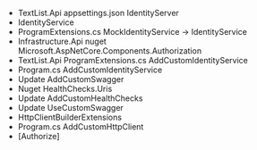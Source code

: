* TextList.Api appsettings.json IdentityServer
* IdentityService
* ProgramExtensions.cs MockIdentityService -> IdentityService
* Infrastructure.Api nuget Microsoft.AspNetCore.Components.Authorization
* TextList.Api ProgramExtensions.cs AddCustomIdentityService
* Program.cs AddCustomIdentityService
* Update AddCustomSwagger
* Nuget HealthChecks.Uris
* Update AddCustomHealthChecks
* Update UseCustomSwagger
* HttpClientBuilderExtensions
* Program.cs AddCustomHttpClient
* [Authorize]